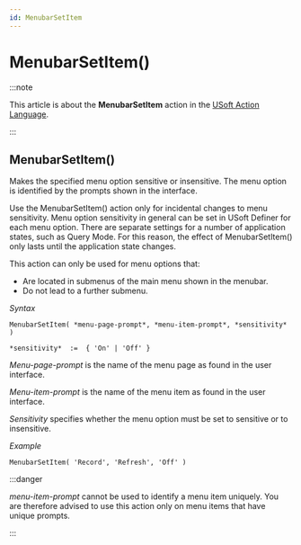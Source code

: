 ```yaml
---
id: MenubarSetItem
---
```


# MenubarSetItem()




:::note

This article is about the **MenubarSetItem** action in the [USoft Action Language](/Task_flow/Action_Language_reference/USoft_Action_Language.md).

:::

## **MenubarSetItem()**

Makes the specified menu option sensitive or insensitive. The menu option is identified by the prompts shown in the interface.

Use the MenubarSetItem() action only for incidental changes to menu sensitivity. Menu option sensitivity in general can be set in USoft Definer for each menu option. There are separate settings for a number of application states, such as Query Mode. For this reason, the effect of MenubarSetItem() only lasts until the application state changes.

This action can only be used for menu options that:

- Are located in submenus of the main menu shown in the menubar.
- Do not lead to a further submenu.

*Syntax*

```
MenubarSetItem( *menu-page-prompt*, *menu-item-prompt*, *sensitivity* )

*sensitivity*  :=  { 'On' | 'Off' }
```

*Menu-page-prompt* is the name of the menu page as found in the user interface.

*Menu-item-prompt* is the name of the menu item as found in the user interface.

*Sensitivity* specifies whether the menu option must be set to sensitive or to insensitive.

*Example*

```
MenubarSetItem( 'Record', 'Refresh', 'Off' )
```


:::danger

*menu-item-prompt* cannot be used to identify a menu item uniquely. You are therefore advised to use this action only on menu items that have unique prompts.

:::
